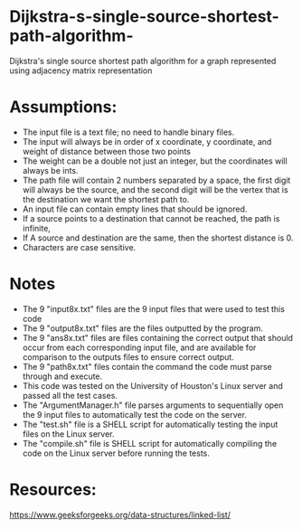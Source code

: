 # Dijkstra-s-single-source-shortest-path-algorithm-
Dijkstra's single source shortest path algorithm for a graph represented using adjacency matrix representation
# Assumptions:
- The input file is a text file; no need to handle binary files.
- The input will always be in order of x coordinate, y coordinate, and weight of distance between those two points
- The weight can be a double not just an integer, but the coordinates will always be ints.
- The path file will contain 2 numbers separated by a space, the first digit will always be the source, and the second digit will be the vertex that is the destination we want the shortest path to. 
- An input file can contain empty lines that should be ignored.
- If a source points to a destination that cannot be reached, the path is infinite, 
- If A source and destination are the same, then the shortest distance is 0.
- Characters are case sensitive.

# Notes
- The 9 "input8x.txt" files are the 9 input files that were used to test this code
- The 9 "output8x.txt" files are the files outputted by the program.
- The 9 "ans8x.txt" files are files containing the correct output that should occur from each corresponding input file, and are available
for comparison to the outputs files to ensure correct output. 
- The 9 "path8x.txt" files contain the command the code must parse through and execute.
- This code was tested on the University of Houston's Linux server and passed all the test cases.
- The "ArgumentManager.h" file parses arguments to sequentially open the 9 input files to automatically test the code on the server.
- The "test.sh" file is a SHELL script for automatically testing the input files on the Linux server.
- The "compile.sh" file is  SHELL script for automatically compiling the code on the Linux server before running the tests.

# Resources:

https://www.geeksforgeeks.org/data-structures/linked-list/
